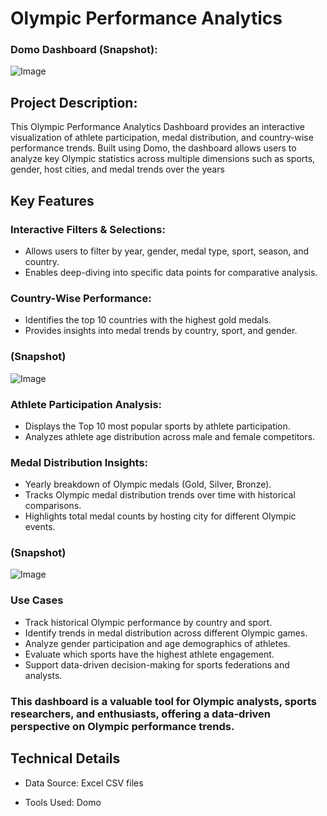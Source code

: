 
# Olympic Performance Analytics 

### Domo Dashboard (Snapshot):

![Image](https://github.com/user-attachments/assets/922ebc67-4b25-418f-bb12-3dae8ff7bcce)

## Project Description:

This Olympic Performance Analytics Dashboard provides an interactive visualization of athlete participation, medal distribution, and country-wise performance trends. Built using Domo, the dashboard allows users to analyze key Olympic statistics across multiple dimensions such as sports, gender, host cities, and medal trends over the years


## Key Features

### Interactive Filters & Selections:
- Allows users to filter by year, gender, medal type, sport, season, and country.
- Enables deep-diving into specific data points for comparative analysis.

### Country-Wise Performance:
- Identifies the top 10 countries with the highest gold medals.
- Provides insights into medal trends by country, sport, and gender.

### (Snapshot)

![Image](https://github.com/user-attachments/assets/1564787e-977f-4888-b8a7-61e884f04306)


### Athlete Participation Analysis:
- Displays the Top 10 most popular sports by athlete participation.
- Analyzes athlete age distribution across male and female competitors.

### Medal Distribution Insights:
- Yearly breakdown of Olympic medals (Gold, Silver, Bronze).
- Tracks Olympic medal distribution trends over time with historical comparisons.
- Highlights total medal counts by hosting city for different Olympic events.

### (Snapshot)

![Image](https://github.com/user-attachments/assets/27a7b389-5f82-4b0a-89ae-130ff11c0f1a)


### Use Cases

- Track historical Olympic performance by country and sport.
- Identify trends in medal distribution across different Olympic games.
- Analyze gender participation and age demographics of athletes.
- Evaluate which sports have the highest athlete engagement.
- Support data-driven decision-making for sports federations and analysts.

### This dashboard is a valuable tool for Olympic analysts, sports researchers, and enthusiasts, offering a data-driven perspective on Olympic performance trends.

## Technical Details
- Data Source: Excel CSV files 

- Tools Used: Domo



